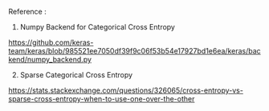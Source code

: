 Reference :

1. Numpy Backend for Categorical Cross Entropy

https://github.com/keras-team/keras/blob/985521ee7050df39f9c06f53b54e17927bd1e6ea/keras/backend/numpy_backend.py

2. Sparse Categorical Cross Entropy

https://stats.stackexchange.com/questions/326065/cross-entropy-vs-sparse-cross-entropy-when-to-use-one-over-the-other
